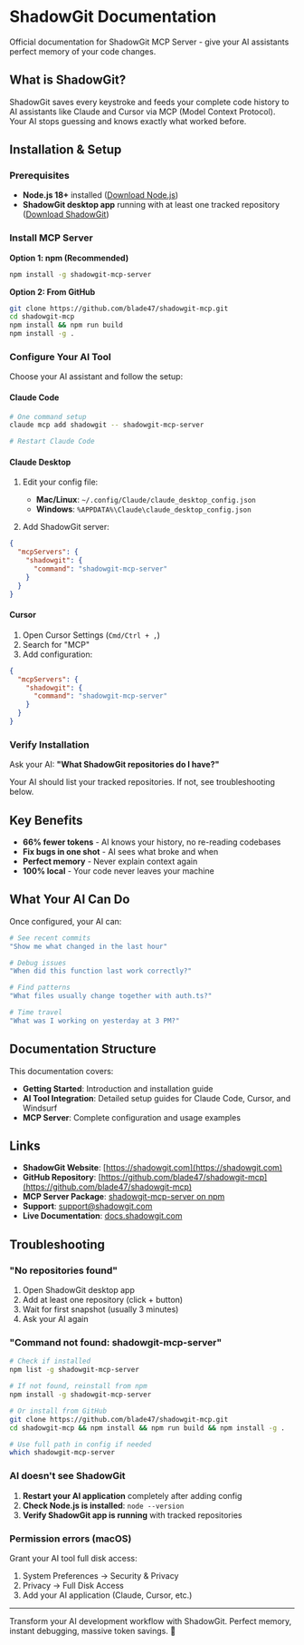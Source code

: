 # ShadowGit Documentation

Official documentation for ShadowGit MCP Server - give your AI assistants perfect memory of your code changes.

## What is ShadowGit?

ShadowGit saves every keystroke and feeds your complete code history to AI assistants like Claude and Cursor via MCP (Model Context Protocol). Your AI stops guessing and knows exactly what worked before.

## Installation & Setup

### Prerequisites

- **Node.js 18+** installed ([Download Node.js](https://nodejs.org))
- **ShadowGit desktop app** running with at least one tracked repository ([Download ShadowGit](https://shadowgit.com))

### Install MCP Server

**Option 1: npm (Recommended)**
```bash
npm install -g shadowgit-mcp-server
```

**Option 2: From GitHub**
```bash
git clone https://github.com/blade47/shadowgit-mcp.git
cd shadowgit-mcp
npm install && npm run build
npm install -g .
```

### Configure Your AI Tool

Choose your AI assistant and follow the setup:

#### Claude Code
```bash
# One command setup
claude mcp add shadowgit -- shadowgit-mcp-server

# Restart Claude Code
```

#### Claude Desktop
1. Edit your config file:
   - **Mac/Linux**: `~/.config/Claude/claude_desktop_config.json`
   - **Windows**: `%APPDATA%\Claude\claude_desktop_config.json`

2. Add ShadowGit server:
```json
{
  "mcpServers": {
    "shadowgit": {
      "command": "shadowgit-mcp-server"
    }
  }
}
```

#### Cursor
1. Open Cursor Settings (`Cmd/Ctrl + ,`)
2. Search for "MCP"
3. Add configuration:
```json
{
  "mcpServers": {
    "shadowgit": {
      "command": "shadowgit-mcp-server"
    }
  }
}
```

### Verify Installation

Ask your AI: **"What ShadowGit repositories do I have?"**

Your AI should list your tracked repositories. If not, see troubleshooting below.

## Key Benefits

- **66% fewer tokens** - AI knows your history, no re-reading codebases
- **Fix bugs in one shot** - AI sees what broke and when  
- **Perfect memory** - Never explain context again
- **100% local** - Your code never leaves your machine

## What Your AI Can Do

Once configured, your AI can:

```bash
# See recent commits
"Show me what changed in the last hour"

# Debug issues
"When did this function last work correctly?"

# Find patterns
"What files usually change together with auth.ts?"

# Time travel
"What was I working on yesterday at 3 PM?"
```

## Documentation Structure

This documentation covers:

- **Getting Started**: Introduction and installation guide
- **AI Tool Integration**: Detailed setup guides for Claude Code, Cursor, and Windsurf
- **MCP Server**: Complete configuration and usage examples

## Links

- **ShadowGit Website**: [https://shadowgit.com](https://shadowgit.com)
- **GitHub Repository**: [https://github.com/blade47/shadowgit-mcp](https://github.com/blade47/shadowgit-mcp)
- **MCP Server Package**: [shadowgit-mcp-server on npm](https://www.npmjs.com/package/shadowgit-mcp-server)
- **Support**: [support@shadowgit.com](mailto:support@shadowgit.com)
- **Live Documentation**: [docs.shadowgit.com](https://docs.shadowgit.com)

## Troubleshooting

### "No repositories found"
1. Open ShadowGit desktop app
2. Add at least one repository (click + button)
3. Wait for first snapshot (usually 3 minutes)
4. Ask your AI again

### "Command not found: shadowgit-mcp-server"
```bash
# Check if installed
npm list -g shadowgit-mcp-server

# If not found, reinstall from npm
npm install -g shadowgit-mcp-server

# Or install from GitHub
git clone https://github.com/blade47/shadowgit-mcp.git
cd shadowgit-mcp && npm install && npm run build && npm install -g .

# Use full path in config if needed
which shadowgit-mcp-server
```

### AI doesn't see ShadowGit
1. **Restart your AI application** completely after adding config
2. **Check Node.js is installed**: `node --version`
3. **Verify ShadowGit app is running** with tracked repositories

### Permission errors (macOS)
Grant your AI tool full disk access:
1. System Preferences → Security & Privacy
2. Privacy → Full Disk Access  
3. Add your AI application (Claude, Cursor, etc.)

---

Transform your AI development workflow with ShadowGit. Perfect memory, instant debugging, massive token savings. 🚀